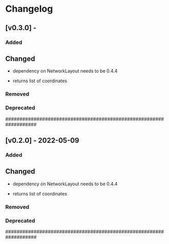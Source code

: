 # Changelog

## [v0.3.0] - 

### Added

## Changed

- dependency on NetworkLayout needs to be 0.4.4

- returns list of coordinates

### Removed

### Deprecated

###################################################################

## [v0.2.0] - 2022-05-09

### Added

## Changed

- dependency on NetworkLayout needs to be 0.4.4

- returns list of coordinates

### Removed

### Deprecated

###################################################################
